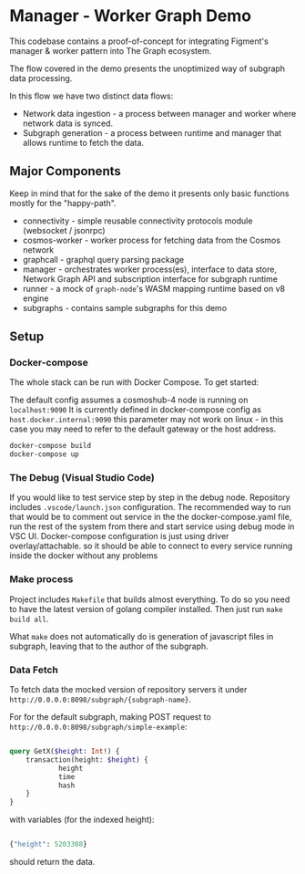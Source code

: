 # Manager - Worker Graph Demo

This codebase contains a proof-of-concept for integrating Figment's manager & worker pattern into The Graph ecosystem.

The flow covered in the demo presents the unoptimized way of subgraph data processing.

In this flow we have two distinct data flows:

- Network data ingestion - a process between manager and worker where network data is synced.
- Subgraph generation - a process between runtime and manager that allows runtime to fetch the data.

## Major Components

Keep in mind that for the sake of the demo it presents only basic functions mostly for the "happy-path".

- connectivity - simple reusable connectivity protocols module (websocket / jsonrpc)
- cosmos-worker - worker process for fetching data from the Cosmos network
- graphcall - graphql query parsing package
- manager - orchestrates worker process(es), interface to data store, Network Graph API and subscription interface for subgraph runtime
- runner - a mock of `graph-node`'s WASM mapping runtime based on v8 engine
- subgraphs - contains sample subgraphs for this demo

## Setup

### Docker-compose

The whole stack can be run with Docker Compose. To get started:

The default config assumes a cosmoshub-4 node is running on `localhost:9090`
It is currently defined in docker-compose config as `host.docker.internal:9090` this parameter may not work on linux - in this case you may need to refer to the default gateway or the host address.

```sh
docker-compose build
docker-compose up
```

### The Debug (Visual Studio Code)

If you would like to test service step by step in the debug node. Repository includes `.vscode/launch.json` configuration.
The recommended way to run that would be to comment out service in the the docker-compose.yaml file, run the rest of the system from there and start service using debug mode in VSC UI.
Docker-compose configuration is just using driver overlay/attachable. so it should be able to connect to every service running inside the docker without any problems

### Make process

Project includes `Makefile` that builds almost everything. To do so you need to have the latest version of golang compiler installed.
Then just run `make build all`.

What `make` does not automatically do is generation of javascript files in subgraph, leaving that to the author of the subgraph.


### Data Fetch

To fetch data the mocked version of repository servers it under `http://0.0.0.0:8098/subgraph/{subgraph-name}`.

For for the default subgraph, making POST request to `http://0.0.0.0:8098/subgraph/simple-example`:

```graphQL

query GetX($height: Int!) {
    transaction(height: $height) {
            height
            time
            hash
    }
}

```

with variables (for the indexed height):

```graphQL

{"height": 5203308}

```

should return the data.
